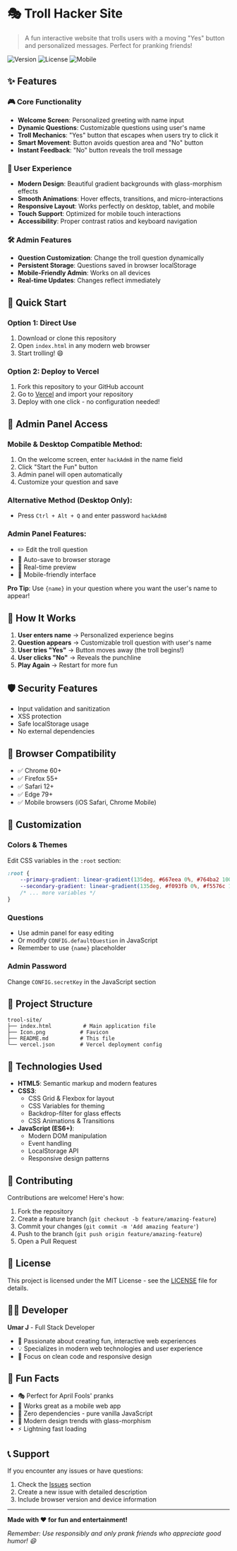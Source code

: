 # 🎭 Troll Hacker Site

> A fun interactive website that trolls users with a moving "Yes" button and personalized messages. Perfect for pranking friends!

![Version](https://img.shields.io/badge/version-2.0-blue.svg)
![License](https://img.shields.io/badge/license-MIT-green.svg)
![Mobile](https://img.shields.io/badge/mobile-friendly-brightgreen.svg)

## ✨ Features

### 🎮 Core Functionality
- **Welcome Screen**: Personalized greeting with name input
- **Dynamic Questions**: Customizable questions using user's name
- **Troll Mechanics**: "Yes" button that escapes when users try to click it
- **Smart Movement**: Button avoids question area and "No" button
- **Instant Feedback**: "No" button reveals the troll message

### 🎨 User Experience
- **Modern Design**: Beautiful gradient backgrounds with glass-morphism effects
- **Smooth Animations**: Hover effects, transitions, and micro-interactions
- **Responsive Layout**: Works perfectly on desktop, tablet, and mobile
- **Touch Support**: Optimized for mobile touch interactions
- **Accessibility**: Proper contrast ratios and keyboard navigation

### 🛠️ Admin Features
- **Question Customization**: Change the troll question dynamically
- **Persistent Storage**: Questions saved in browser localStorage
- **Mobile-Friendly Admin**: Works on all devices
- **Real-time Updates**: Changes reflect immediately

## 🚀 Quick Start

### Option 1: Direct Use
1. Download or clone this repository
2. Open `index.html` in any modern web browser
3. Start trolling! 😄

### Option 2: Deploy to Vercel
1. Fork this repository to your GitHub account
2. Go to [Vercel](https://vercel.com) and import your repository
3. Deploy with one click - no configuration needed!

## 🔧 Admin Panel Access

### Mobile & Desktop Compatible Method:
1. On the welcome screen, enter `hackAdm8` in the name field
2. Click "Start the Fun" button
3. Admin panel will open automatically
4. Customize your question and save

### Alternative Method (Desktop Only):
- Press `Ctrl + Alt + Q` and enter password `hackAdm8`

### Admin Panel Features:
- ✏️ Edit the troll question
- 💾 Auto-save to browser storage
- 🔄 Real-time preview
- 📱 Mobile-friendly interface

**Pro Tip**: Use `{name}` in your question where you want the user's name to appear!

## 🎯 How It Works

1. **User enters name** → Personalized experience begins
2. **Question appears** → Customizable troll question with user's name
3. **User tries "Yes"** → Button moves away (the troll begins!)
4. **User clicks "No"** → Reveals the punchline
5. **Play Again** → Restart for more fun

## 🛡️ Security Features

- Input validation and sanitization
- XSS protection
- Safe localStorage usage
- No external dependencies

## 📱 Browser Compatibility

- ✅ Chrome 60+
- ✅ Firefox 55+
- ✅ Safari 12+
- ✅ Edge 79+
- ✅ Mobile browsers (iOS Safari, Chrome Mobile)

## 🎨 Customization

### Colors & Themes
Edit CSS variables in the `:root` section:
```css
:root {
    --primary-gradient: linear-gradient(135deg, #667eea 0%, #764ba2 100%);
    --secondary-gradient: linear-gradient(135deg, #f093fb 0%, #f5576c 100%);
    /* ... more variables */
}
```

### Questions
- Use admin panel for easy editing
- Or modify `CONFIG.defaultQuestion` in JavaScript
- Remember to use `{name}` placeholder

### Admin Password
Change `CONFIG.secretKey` in the JavaScript section

## 📁 Project Structure

```
trool-site/
├── index.html          # Main application file
├── Icon.png           # Favicon
├── README.md          # This file
└── vercel.json        # Vercel deployment config
```

## 🔧 Technologies Used

- **HTML5**: Semantic markup and modern features
- **CSS3**: 
  - CSS Grid & Flexbox for layout
  - CSS Variables for theming
  - Backdrop-filter for glass effects
  - CSS Animations & Transitions
- **JavaScript (ES6+)**:
  - Modern DOM manipulation
  - Event handling
  - LocalStorage API
  - Responsive design patterns

## 🤝 Contributing

Contributions are welcome! Here's how:

1. Fork the repository
2. Create a feature branch (`git checkout -b feature/amazing-feature`)
3. Commit your changes (`git commit -m 'Add amazing feature'`)
4. Push to the branch (`git push origin feature/amazing-feature`)
5. Open a Pull Request

## 📝 License

This project is licensed under the MIT License - see the [LICENSE](LICENSE) file for details.

## 👨‍💻 Developer

**Umar J** - Full Stack Developer

- 🌟 Passionate about creating fun, interactive web experiences
- 💡 Specializes in modern web technologies and user experience
- 🎯 Focus on clean code and responsive design

## 🎉 Fun Facts

- 🎭 Perfect for April Fools' pranks
- 📱 Works great as a mobile web app
- 🚀 Zero dependencies - pure vanilla JavaScript
- 🎨 Modern design trends with glass-morphism
- ⚡ Lightning fast loading

## 📞 Support

If you encounter any issues or have questions:

1. Check the [Issues](../../issues) section
2. Create a new issue with detailed description
3. Include browser version and device information

---

**Made with ❤️ for fun and entertainment!**

*Remember: Use responsibly and only prank friends who appreciate good humor! 😄*